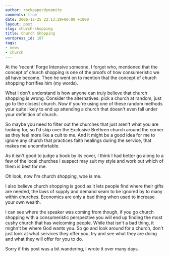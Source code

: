 ```yaml
---
author: rockpaperdynamite
comments: true
date: 2006-12-25 22:13:28+00:00 +1000
layout: post
slug: church-shopping
title: Church Shopping
wordpress_id: 187
tags:
- news
- church
---
```


At the 'recent' Forge Intensive someone, I forget who, mentioned that the concept of church shopping is one of the proofs of how consumeristic we all have become. Then he went on to mention that the concept of church shopping horrifies him (my words).

What I don't understand is how anyone can truly believe that church shopping is wrong. Consider the alternatives: pick a church at random, just go to the closest church. Now if you're using one of these random methods your quite likely to end up attending a church that doesn't even fall under your definition of church.<!-- more -->

So maybe you need to filter out the churches that just aren't what you are looking for, so I'd skip over the Exclusive Brethren church around the corner as they feel more like a cult to me. And it might be a good idea for me to ignore any church that practices faith healings during the service, that makes me uncomfortable.

As it isn't good to judge a book by its cover, I think I had better go along to a few of the local churches I suspect may suit my style and work out which of them is best for me.

Oh look, now I'm church shopping, woe is me.

I also believe church shopping is good as it lets people find where their gifts are needed, the laws of supply and demand seam to be ignored by to many within churches. Economics are only a bad thing when used to increase your own wealth.

I can see where the speaker was coming from though, if you go church shopping with a consumeristic perspective you will end up finding the most cushy church that has welcoming people. While that isn't a bad thing, it mighn't be where God wants you. So go and look around for a church, don't just look at what services they offer you, try and see what they are doing and what they will offer for you to do.

Sorry if this post was a bit wandering, I wrote it over many days.
